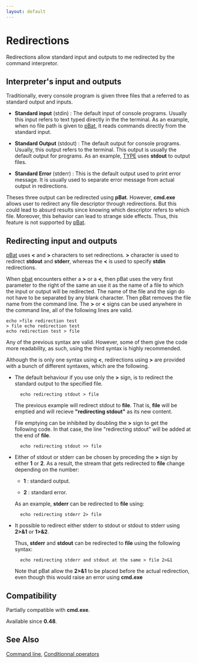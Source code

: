 ```yaml
---
layout: default
---
```

# Redirections #

Redirections allow standard input and outputs to me redirected by the command 
interpretor.

## Interpreter's input and outputs ##

Traditionally, every console program is given three files that a referred to 
as standard output and inputs.

* **Standard input** \(stdin\) : The default input of console programs. 
  Usually this input refers to text typed directly in the the terminal. As an 
  example, when no file path is given to [pBat](../pbat), it reads commands 
  directly from the standard input.

* **Standard Output** \(stdout\) : The default output for console programs. 
  Usually, this output refers to the terminal. This output is usually the 
  default output for programs. As an example, [TYPE](../type) uses **stdout** 
  to output files. 

* **Standard Error** \(stderr\) : This is the default output used to print 
  error message. It is usually used to separate error message from actual 
  output in redirections.

Theses three output can be redirected using **pBat**. However, **cmd.exe** 
allows user to redirect any file descriptor through redirections. But this 
could lead to absurd results since knowing which descriptor refers to which 
file. Moreover, this behavior can lead to strange side effects. Thus, this 
feature is not supported by [pBat](../pbat).

## Redirecting input and outputs ##

[pBat](../pbat) uses **<** and **>** characters to set redirections. **>** 
character is used to redirect **stdout** and **stderr**, whereas the **<** is 
used to specify **stdin** redirections.

When [pbat](../pbat) encounters either a **>** or a **<**, then pBat uses the 
very first parameter to the right of the same an use it as the name of a file 
to which the input or output will be redirected. The name of the file and the 
sign do not have to be separated by any blank character. Then pBat removes the 
file name from the command line. The **>** or **<** signs can be used anywhere 
in the command line, all of the following lines are valid.

    echo >file redirection test
    > file echo redirection test
    echo redirection test > file

Any of the previous syntax are valid. However, some of them give the code more 
readability, as such, using the third syntax is highly recommended.

Although the is only one syntax using **<**, redirections using **>** are 
provided with a bunch of different syntaxes, which are the following.

* The default behaviour if you use only the **>** sign, is to redirect the 
  standard output to the specified file.

        echo redirecting stdout > file

  The previous example will redirect stdout to **file**. That is, **file** 
  will be emptied and will recieve **"redirecting stdout"** as its new 
  content.

  File emptying can be inhibited by doubling the **>** sign to get the 
  following code. In that case, the line "redirecting stdout" will be added at 
  the end of **file**.

        echo redirecting stdout >> file

* Either of stdout or stderr can be chosen by preceding the **>** sign by 
  either **1** or **2**. As a result, the stream that gets redirected to 
  **file** change depending on the number:

  * **1** : standard output.

  * **2** : standard error.

  As an example, **stderr** can be redirected to **file** using:

        echo redirecting stderr 2> file

* It possible to redirect either stderr to stdout or stdout to stderr using 
  **2>&1** or **1>&2**.

  Thus, **stderr** and **stdout** can be redirected to **file** using the 
  following syntax:

        echo redirecting stderr and stdout at the same > file 2>&1

  Note that pBat allow the **2>&1** to be placed before the actual 
  redirection, even though this would raise an error using **cmd.exe**

## Compatibility ##

Partially compatible with **cmd.exe**.

Available since **0.48**.

## See Also ##

[Command line](cmdline), [Conditionnal operators](condop)

